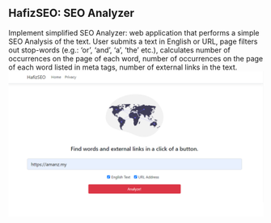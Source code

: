 ## HafizSEO: SEO Analyzer
Implement simplified SEO Analyzer: web application that performs a simple SEO Analysis of the text.
User submits a text in English or URL, page filters out stop-words (e.g.: ‘or’, ‘and’, ‘a’, ‘the’ etc.),
calculates number of occurrences on the page of each word, number of occurrences on the page of
each word listed in meta tags, number of external links in the text.
![Screenshot](Screenshots/mainpage.png)
